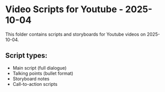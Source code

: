 # Video Scripts for Youtube - 2025-10-04

This folder contains scripts and storyboards for Youtube videos on 2025-10-04.

## Script types:
- Main script (full dialogue)
- Talking points (bullet format)
- Storyboard notes
- Call-to-action scripts
